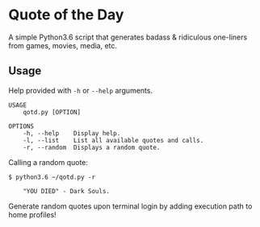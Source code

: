 # Quote of the Day
A simple Python3.6 script that generates badass & ridiculous one-liners from games, movies, media, etc.

## Usage
Help provided with ```-h``` or ```--help``` arguments.

```
USAGE
    qotd.py [OPTION]

OPTIONS
    -h, --help    Display help.
    -l, --list    List all available quotes and calls.
    -r, --random  Displays a random quote.
```

Calling a random quote:
```
$ python3.6 ~/qotd.py -r 

    "YOU DIED" - Dark Souls.

```

Generate random quotes upon terminal login by adding execution path to home profiles!

